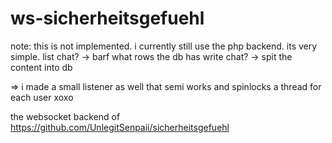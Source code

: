 # ws-sicherheitsgefuehl

note: this is not implemented. i currently still use the php backend.
its very simple.
list chat? -> barf what rows the db has
write chat? -> spit the content into db 

=> i made a small listener as well that semi works and spinlocks a thread for each user xoxo

the websocket backend of https://github.com/UnlegitSenpaii/sicherheitsgefuehl
